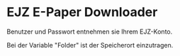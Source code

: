 # EJZ E-Paper Downloader

Benutzer und Passwort entnehmen sie Ihrem EJZ-Konto.

Bei der Variable "Folder" ist der Speicherort einzutragen.
